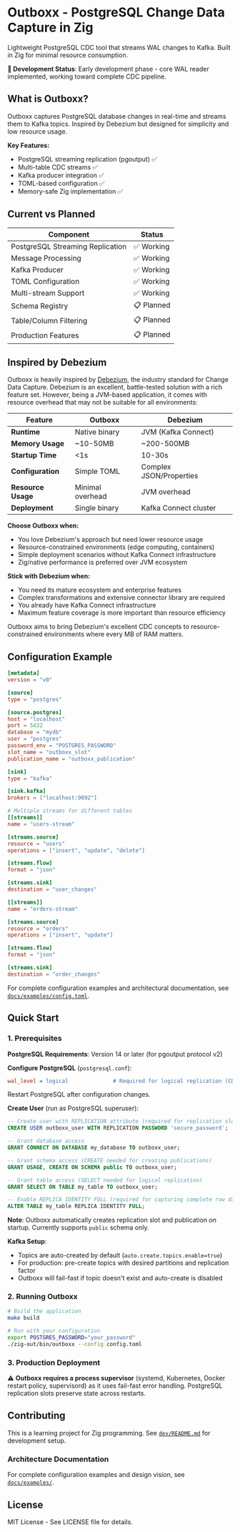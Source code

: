 # Outboxx - PostgreSQL Change Data Capture in Zig

Lightweight PostgreSQL CDC tool that streams WAL changes to Kafka. Built in Zig for minimal resource consumption.

**🚧 Development Status**: Early development phase - core WAL reader implemented, working toward complete CDC pipeline.

## What is Outboxx?

Outboxx captures PostgreSQL database changes in real-time and streams them to Kafka topics. Inspired by Debezium but designed for simplicity and low resource usage.

**Key Features:**
- PostgreSQL streaming replication (pgoutput) ✅
- Multi-table CDC streams ✅
- Kafka producer integration ✅
- TOML-based configuration ✅
- Memory-safe Zig implementation ✅

## Current vs Planned

| Component | Status |
|-----------|--------|
| PostgreSQL Streaming Replication | ✅ Working |
| Message Processing | ✅ Working |
| Kafka Producer | ✅ Working |
| TOML Configuration | ✅ Working |
| Multi-stream Support | ✅ Working |
| Schema Registry | 📋 Planned |
| Table/Column Filtering | 📋 Planned |
| Production Features | 📋 Planned |

## Inspired by Debezium

Outboxx is heavily inspired by [Debezium](https://debezium.io/), the industry standard for Change Data Capture. Debezium is an excellent, battle-tested solution with a rich feature set. However, being a JVM-based application, it comes with resource overhead that may not be suitable for all environments:

| Feature | Outboxx | Debezium |
|---------|---------|----------|
| **Runtime** | Native binary | JVM (Kafka Connect) |
| **Memory Usage** | ~10-50MB | ~200-500MB |
| **Startup Time** | <1s | 10-30s |
| **Configuration** | Simple TOML | Complex JSON/Properties |
| **Resource Usage** | Minimal overhead | JVM overhead |
| **Deployment** | Single binary | Kafka Connect cluster |

**Choose Outboxx when:**
- You love Debezium's approach but need lower resource usage
- Resource-constrained environments (edge computing, containers)
- Simple deployment scenarios without Kafka Connect infrastructure
- Zig/native performance is preferred over JVM ecosystem

**Stick with Debezium when:**
- You need its mature ecosystem and enterprise features
- Complex transformations and extensive connector library are required
- You already have Kafka Connect infrastructure
- Maximum feature coverage is more important than resource efficiency

Outboxx aims to bring Debezium's excellent CDC concepts to resource-constrained environments where every MB of RAM matters.

## Configuration Example

```toml
[metadata]
version = "v0"

[source]
type = "postgres"

[source.postgres]
host = "localhost"
port = 5432
database = "mydb"
user = "postgres"
password_env = "POSTGRES_PASSWORD"
slot_name = "outboxx_slot"
publication_name = "outboxx_publication"

[sink]
type = "kafka"

[sink.kafka]
brokers = ["localhost:9092"]

# Multiple streams for different tables
[[streams]]
name = "users-stream"

[streams.source]
resource = "users"
operations = ["insert", "update", "delete"]

[streams.flow]
format = "json"

[streams.sink]
destination = "user_changes"

[[streams]]
name = "orders-stream"

[streams.source]
resource = "orders"
operations = ["insert", "update"]

[streams.flow]
format = "json"

[streams.sink]
destination = "order_changes"
```

For complete configuration examples and architectural documentation, see [`docs/examples/config.toml`](docs/examples/config.toml).

## Quick Start

### 1. Prerequisites

**PostgreSQL Requirements**: Version 14 or later (for pgoutput protocol v2)

**Configure PostgreSQL** (`postgresql.conf`):
```ini
wal_level = logical              # Required for logical replication (CDC)
```

Restart PostgreSQL after configuration changes.

**Create User** (run as PostgreSQL superuser):

```sql
-- Create user with REPLICATION attribute (required for replication slots and WAL access)
CREATE USER outboxx_user WITH REPLICATION PASSWORD 'secure_password';

-- Grant database access
GRANT CONNECT ON DATABASE my_database TO outboxx_user;

-- Grant schema access (CREATE needed for creating publications)
GRANT USAGE, CREATE ON SCHEMA public TO outboxx_user;

-- Grant table access (SELECT needed for logical replication)
GRANT SELECT ON TABLE my_table TO outboxx_user;

-- Enable REPLICA IDENTITY FULL (required for capturing complete row data in UPDATE/DELETE)
ALTER TABLE my_table REPLICA IDENTITY FULL;
```

**Note**: Outboxx automatically creates replication slot and publication on startup. Currently supports `public` schema only.

**Kafka Setup**:
- Topics are auto-created by default (`auto.create.topics.enable=true`)
- For production: pre-create topics with desired partitions and replication factor
- Outboxx will fail-fast if topic doesn't exist and auto-create is disabled

### 2. Running Outboxx

```bash
# Build the application
make build

# Run with your configuration
export POSTGRES_PASSWORD="your_password"
./zig-out/bin/outboxx --config config.toml
```

### 3. Production Deployment

⚠️ **Outboxx requires a process supervisor** (systemd, Kubernetes, Docker restart policy, supervisord) as it uses fail-fast error handling. PostgreSQL replication slots preserve state across restarts.

## Contributing

This is a learning project for Zig programming. See [`dev/README.md`](dev/README.md) for development setup.

### Architecture Documentation

For complete configuration examples and design vision, see [`docs/examples/`](docs/examples/).

## License

MIT License - See LICENSE file for details.
